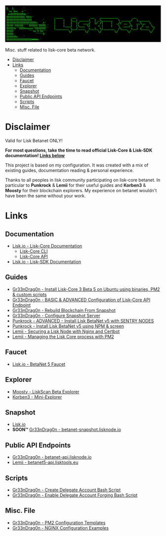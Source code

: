  ![##Images_README_Header##](./PNG/Header.png)

Misc. stuff related to lisk-core beta network.


- [Disclaimer](#disclaimer)
- [Links](#links)
  - [Documentation](#documentation)
  - [Guides](#guides)
  - [Faucet](#faucet)
  - [Explorer](#explorer)
  - [Snapshot](#snapshot)
  - [Public API Endpoints](#public-api-endpoints)
  - [Scripts](#scripts)
  - [Misc. File](#misc-file)

# Disclaimer

Valid for Lisk Betanet ONLY!

**For most questions, take the time to read official Lisk-Core & Lisk-SDK documentation! [Links below](#documentation)**

This project is based on my configuration.
It was created with a mix of existing guides, documentation reading & personal experience.

Thanks to all peoples in lisk community participating on lisk-core betanet.
In particular to **Punkrock** & **Lemii** for their useful guides and **Korben3** & **Moosty** for their blockchain explorers.
My experience on betanet wouldn't have been the same without your work.

# Links

## Documentation

* [Lisk.io - Lisk-Core Documentation](https://lisk.io/documentation/lisk-core/v3/index.html)
  * [Lisk-Core CLI](https://lisk.io/documentation/lisk-core/v3/reference/cli.html)
  * [Lisk-Core API](https://lisk.io/documentation/lisk-core/v3/reference/api.html)
* [Lisk.io - Lisk-SDK Documentation](https://lisk.io/documentation/lisk-sdk/)

## Guides

* [Gr33nDrag0n - Install Lisk-Core 3 Beta 5 on Ubuntu using binaries, PM2 & custom scripts](https://github.com/Gr33nDrag0n69/LiskBeta/blob/main/MD/InstallLiskCore.md)
* [Gr33nDrag0n - BASIC & ADVANCED Configuration of Lisk-Core API Endpoint](https://github.com/Gr33nDrag0n69/LiskBeta/blob/main/MD/ConfigureAPI.md)
* [Gr33nDrag0n - Rebuild Blockchain From Snapshot](https://github.com/Gr33nDrag0n69/LiskBeta/blob/main/MD/RebuildBlockchainFromSnapshot.md)
* [Gr33nDrag0n - Configure Snapshot Server](https://github.com/Gr33nDrag0n69/LiskBeta/blob/main/MD/ConfigureSnapshot.md)
* [Punkrock - ADVANCED - Install Lisk BetaNet v5 with SENTRY NODES](https://punkrock.github.io/lisk-betanet-v5-with-sentry-nodes.html)
* [Punkrock - Install Lisk BetaNet v5 using NPM & screen](https://punkrock.github.io/lisk-betanet-v5-tutorial.html)
* [Lemii - Securing a Lisk Node with Nginx and Certbot](https://github.com/Lemii/guides/blob/master/securing-a-lisk-node-with-nginx-and-certbot.md)
* [Lemii - Managing the Lisk Core process with PM2](https://github.com/Lemii/guides/blob/master/managing-the-lisk-core-process-with-pm2.md)

## Faucet

* [Lisk.io - BetaNet 5 Faucet](https://betanet5-faucet.lisk.io/)

## Explorer

* [Moosty - LiskScan Beta Explorer](https://explorer.moosty.com/)
* [Korben3 - Mini-Explorer](http://liskminiexplorer.korben3.com/)

## Snapshot

* [Lisk.io](https://snapshots.lisk.io/betanet/)
* **SOON™** [Gr33nDrag0n - betanet-snapshot.lisknode.io](https://betanet-snapshot.lisknode.io/)

## Public API Endpoints

* [Gr33nDrag0n - betanet-api.lisknode.io](https://betanet-api.lisknode.io/)
* [Lemii - betanet5-api.lisktools.eu](https://betanet5-api.lisktools.eu/)

## Scripts

* [Gr33nDrag0n - Create Delegate Account Bash Script](https://raw.githubusercontent.com/Gr33nDrag0n69/LiskBeta/main/SH/lisk-create-account.sh)
* [Gr33nDrag0n - Enable Delegate Account Forging Bash Script](https://raw.githubusercontent.com/Gr33nDrag0n69/LiskBeta/main/SH/lisk-enable-forging.sh)

## Misc. File

* [Gr33nDrag0n - PM2 Configuration Templates](https://github.com/Gr33nDrag0n69/LiskBeta/tree/main/PM2)
* [Gr33nDrag0n - NGINX Configuration Examples](https://github.com/Gr33nDrag0n69/LiskBeta/tree/main/NGINX)
